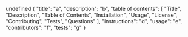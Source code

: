 undefined
{
	"title": "a",
	"description": "b",
	"table of contents": [
		"Title",
		"Description",
		"Table of Contents",
		"Installation",
		"Usage",
		"License",
		"Contributing",
		"Tests",
		"Questions"
	],
	"instructions": "d",
	"usage": "e",
	"contributors": "f",
	"tests": "g"
}